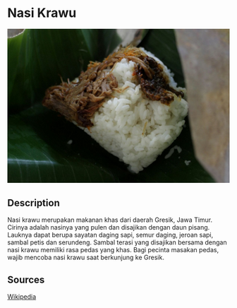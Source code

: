 # Nasi Krawu

![Nasi Krawu](./dataset/nasi_krawu_1.jpeg)

## Description

Nasi krawu merupakan makanan khas dari daerah Gresik, Jawa Timur. Cirinya adalah nasinya yang pulen dan disajikan dengan daun pisang. Lauknya dapat berupa sayatan daging sapi, semur daging, jeroan sapi, sambal petis dan serundeng. Sambal terasi yang disajikan bersama dengan nasi krawu memiliki rasa pedas yang khas. Bagi pecinta masakan pedas, wajib mencoba nasi krawu saat berkunjung ke Gresik.

## Sources
[Wikipedia](https://id.wikipedia.org/wiki/Nasi_krawu)
